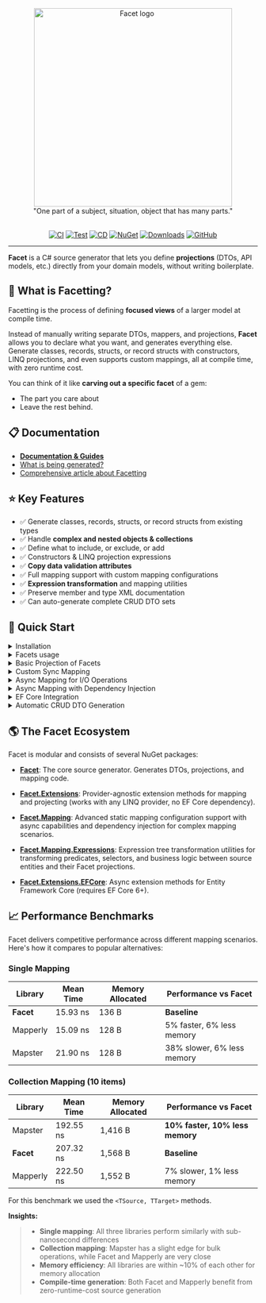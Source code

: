 <div align="center">
  <img
    src="https://raw.githubusercontent.com/Tim-Maes/Facet/master/assets/Facet.png"
    alt="Facet logo"
    width="400">
</div>

<div align="center">
"One part of a subject, situation, object that has many parts."
</div>

<br>

<div align="center">
  
[![CI](https://github.com/Tim-Maes/Facet/actions/workflows/build.yml/badge.svg)](https://github.com/Tim-Maes/Facet/actions/workflows/build.yml)
[![Test](https://github.com/Tim-Maes/Facet/actions/workflows/test.yml/badge.svg)](https://github.com/Tim-Maes/Facet/actions/workflows/test.yml)
[![CD](https://github.com/Tim-Maes/Facet/actions/workflows/release.yml/badge.svg)](https://github.com/Tim-Maes/Facet/actions/workflows/release.yml)
[![NuGet](https://img.shields.io/nuget/v/Facet.svg)](https://www.nuget.org/packages/Facet)
[![Downloads](https://img.shields.io/nuget/dt/Facet.svg)](https://www.nuget.org/packages/Facet)
[![GitHub](https://img.shields.io/github/license/Tim-Maes/Facet.svg)](https://github.com/Tim-Maes/Facet/blob/main/LICENSE.txt)

</div>

---

**Facet** is a C# source generator that lets you define **projections** (DTOs, API models, etc.) directly from your domain models, without writing boilerplate.

## :gem: What is Facetting?

Facetting is the process of defining **focused views** of a larger model at compile time.

Instead of manually writing separate DTOs, mappers, and projections, **Facet** allows you to declare what you want, and generates everything else.
Generate classes, records, structs, or record structs with constructors, LINQ projections, and even supports custom mappings, all at compile time, with zero runtime cost.

You can think of it like **carving out a specific facet** of a gem:

- The part you care about
- Leave the rest behind.

## :clipboard: Documentation

- **[Documentation & Guides](docs/README.md)**
- [What is being generated?](docs/07_WhatIsBeingGenerated.md)
- [Comprehensive article about Facetting](https://tim-maes.com/facets-in-dotnet.html)

## :star: Key Features

- :white_check_mark: Generate classes, records, structs, or record structs from existing types
- :white_check_mark: Handle **complex and nested objects & collections**
- :white_check_mark: Define what to include, or exclude, or add
- :white_check_mark: Constructors & LINQ projection expressions
- :white_check_mark: **Copy data validation attributes**
- :white_check_mark: Full mapping support with custom mapping configurations
- :white_check_mark: **Expression transformation** and mapping utilities
- :white_check_mark: Preserve member and type XML documentation
- :white_check_mark: Can auto-generate complete CRUD DTO sets

## 🚀 Quick Start

<details>
  <summary>Installation</summary>
  
### Install the NuGet Package

```
dotnet add package Facet
```

For LINQ helpers:
```
dotnet add package Facet.Extensions
```

For EF Core support:
```
dotnet add package Facet.Extensions.EFCore
```

For expression transformation utilities:
```
dotnet add package Facet.Mapping.Expressions
```
  
</details>
 <details>
    <summary>Facets usage</summary>
   

  ```csharp
 // Example domain models:

  public class User
  {
      public int Id { get; set; }
      public string FirstName { get; set; }
      public string LastName { get; set; }
      public string Email { get; set; }
      public string PasswordHash { get; set; }
      public DateTime DateOfBirth { get; set; }
      public decimal Salary { get; set; }
      public string Department { get; set; }
      public bool IsActive { get; set; }
      public Address HomeAddress { get; set; }
      public Company Employer { get; set; }
      public List<Project> Projects { get; set; }
      public DateTime CreatedAt { get; set; }
      public string InternalNotes { get; set; }
  }

  public class Address
  {
      public string Street { get; set; }
      public string City { get; set; }
      public string State { get; set; }
      public string ZipCode { get; set; }
  }

  public class Company
  {
      public int Id { get; set; }
      public string Name { get; set; }
      public Address Headquarters { get; set; }
  }

  public class Project
  {
      public int Id { get; set; }
      public string Name { get; set; }
      public DateTime StartDate { get; set; }
  }
```

Create focused facets for different scenarios:

```csharp
  // 1. Public API - Exclude all sensitive data
  [Facet(typeof(User),
      exclude: ["PasswordHash", "Salary", "InternalNotes"])]
  public partial record UserPublicDto;

  // 2. Contact Information - Include only specific properties
  [Facet(typeof(User),
      Include = ["FirstName", "LastName", "Email", "Department"])]
  public partial record UserContactDto;

  // 3. Query/Filter DTO - Make all properties nullable
  [Facet(typeof(User),
      Include = ["FirstName", "LastName", "Email", "Department", "IsActive"],
      NullableProperties = true,
      GenerateBackTo = false)]
  public partial record UserFilterDto;

  // 4. Validation-Aware DTO - Copy data annotations
  [Facet(typeof(User),
      Include = ["FirstName", "LastName", "Email"],
      CopyAttributes = true)]
  public partial record UserRegistrationDto;

  // 5. Nested Objects - Single nested facet
  [Facet(typeof(Address))]
  public partial record AddressDto;

  [Facet(typeof(User),
      Include = ["Id", "FirstName", "LastName", "HomeAddress"],
      NestedFacets = [typeof(AddressDto)])]
  public partial record UserWithAddressDto;
  // Address -> AddressDto automatically
  // Type-safe nested mapping

  // 6. Complex Nested - Multiple nested facets
  [Facet(typeof(Company), NestedFacets = [typeof(AddressDto)])]
  public partial record CompanyDto;

  [Facet(typeof(User),
      exclude: ["PasswordHash", "Salary", "InternalNotes"],
      NestedFacets = [typeof(AddressDto), typeof(CompanyDto)])]
  public partial record UserDetailDto;
  // Multi-level nesting supported

  // 7. Collections - Automatic collection mapping
  [Facet(typeof(Project))]
  public partial record ProjectDto;

  [Facet(typeof(User),
      Include = ["Id", "FirstName", "LastName", "Projects"],
      NestedFacets = [typeof(ProjectDto)])]
  public partial record UserWithProjectsDto;
  // List<Project> -> List<ProjectDto> automatically!
  // Arrays, ICollection<T>, IEnumerable<T> all supported

  // 8. Everything Combined
  [Facet(typeof(User),
      exclude: ["PasswordHash", "Salary", "InternalNotes"],
      NestedFacets = [typeof(AddressDto), typeof(CompanyDto), typeof(ProjectDto)],
      CopyAttributes = true)]
  public partial record UserCompleteDto;
  // Excludes sensitive fields
  // Maps nested Address and Company objects
  // Maps Projects collection (List<Project> -> List<ProjectDto>)
  // Copies validation attributes
  // Ready for production APIs
```

</details>

<details>
<summary>Basic Projection of Facets</summary>

```csharp
[Facet(typeof(User))]
public partial class UserFacet { }

// Auto-generates constructor, properties, and LINQ projection
var userFacet = user.ToFacet<UserFacet>();
var userFacet = user.ToFacet<User, UserFacet>(); //Much faster

var user = userFacet.BackTo<User>();
var user = userFacet.BackTo<UserFacet, User>(); //Much faster

var users = users.SelectFacets<UserFacet>();
var users = users.SelectFacets<User, UserFacet>(); //Much faster
```
</details>

<details>
  <summary>Custom Sync Mapping</summary>
  
```csharp
public class UserMapper : IFacetMapConfiguration<User, UserDto>
{
    public static void Map(User source, UserDto target)
    {
        target.FullName = $"{source.FirstName} {source.LastName}";
        target.Age = CalculateAge(source.DateOfBirth);
    }
}

[Facet(typeof(User), Configuration = typeof(UserMapper))]
public partial class UserDto 
{
    public string FullName { get; set; }
    public int Age { get; set; }
}
```
</details>

<details>
  <summary>Async Mapping for I/O Operations</summary>
  
```csharp
public class UserAsyncMapper : IFacetMapConfigurationAsync<User, UserDto>
{
    public static async Task MapAsync(User source, UserDto target, CancellationToken cancellationToken = default)
    {
        // Async database lookup
        target.ProfilePicture = await GetProfilePictureAsync(source.Id, cancellationToken);
        
        // Async API call
        target.ReputationScore = await CalculateReputationAsync(source.Email, cancellationToken);
    }
}

// Usage
var userDto = await user.ToFacetAsync<User, UserDto, UserAsyncMapper>();
var userDtos = await users.ToFacetsParallelAsync<User, UserDto, UserAsyncMapper>();
```
</details>

<details>
  <summary>Async Mapping with Dependency Injection</summary>
  
```csharp
public class UserAsyncMapperWithDI : IFacetMapConfigurationAsyncInstance<User, UserDto>
{
    private readonly IProfilePictureService _profileService;
    private readonly IReputationService _reputationService;

    public UserAsyncMapperWithDI(IProfilePictureService profileService, IReputationService reputationService)
    {
        _profileService = profileService;
        _reputationService = reputationService;
    }

    public async Task MapAsync(User source, UserDto target, CancellationToken cancellationToken = default)
    {
        // Use injected services
        target.ProfilePicture = await _profileService.GetProfilePictureAsync(source.Id, cancellationToken);
        target.ReputationScore = await _reputationService.CalculateReputationAsync(source.Email, cancellationToken);
    }
}

// Usage with DI
var mapper = new UserAsyncMapperWithDI(profileService, reputationService);
var userDto = await user.ToFacetAsync(mapper);
var userDtos = await users.ToFacetsParallelAsync(mapper);
```
</details>

<details>
  <summary>EF Core Integration</summary>

  #### Forward Mapping (Entity -> Facet)
```csharp
// Async projection directly in EF Core queries
var userDtos = await dbContext.Users
    .Where(u => u.IsActive)
    .ToFacetsAsync<UserDto>();

// LINQ projection for complex queries
var results = await dbContext.Products
    .Where(p => p.IsAvailable)
    .SelectFacet<ProductDto>()
    .OrderBy(dto => dto.Name)
    .ToListAsync();
```

#### Automatic Navigation Property Loading (No .Include() Required!)
```csharp
// Define nested facets
[Facet(typeof(Address))]
public partial record AddressDto;

[Facet(typeof(Company), NestedFacets = [typeof(AddressDto)])]
public partial record CompanyDto;

// Navigation properties are automatically loaded - no .Include() needed!
var companies = await dbContext.Companies
    .Where(c => c.IsActive)
    .SelectFacet<CompanyDto>()
    .ToListAsync();

// The HeadquartersAddress navigation property is automatically included!
// EF Core analyzes the projection expression and generates the necessary JOINs

// This also works with collections:
[Facet(typeof(OrderItem))]
public partial record OrderItemDto;

[Facet(typeof(Order), NestedFacets = [typeof(OrderItemDto), typeof(AddressDto)])]
public partial record OrderDto;

var orders = await dbContext.Orders
    .SelectFacet<OrderDto>()  // Automatically includes Items collection and ShippingAddress!
    .ToListAsync();
```

#### Reverse Mapping (Facet -> Entity)
```csharp
[Facet(typeof(User)]
public partial class UpdateUserDto { }

[HttpPut("{id}")]
public async Task<IActionResult> UpdateUser(int id, UpdateUserDto dto)
{
    var user = await context.Users.FindAsync(id);
    if (user == null) return NotFound();

    // Only updates properties that mutated
    user.UpdateFromFacet(dto, context);

    await context.SaveChangesAsync();
    return NoContent();
}

// With change tracking for auditing
var result = user.UpdateFromFacetWithChanges(dto, context);
if (result.HasChanges)
{
    logger.LogInformation("User {UserId} updated. Changed: {Properties}",
        user.Id, string.Join(", ", result.ChangedProperties));
}
```
</details>

<details>
  <summary>Automatic CRUD DTO Generation</summary>
  
Generate standard Create, Update, Response, Query, and Upsert DTOs automatically:

```csharp
// Generate all standard CRUD DTOs
[GenerateDtos(Types = DtoTypes.All, OutputType = OutputType.Record)]
public class User
{
    public int Id { get; set; }
    public string FirstName { get; set; }
    public string LastName { get; set; }
    public string Email { get; set; }
    public DateTime CreatedAt { get; set; }
}

// Auto-generates:
// - CreateUserRequest (excludes Id)
// - UpdateUserRequest (includes Id)  
// - UserResponse (includes all)
// - UserQuery (all properties nullable)
// - UpsertUserRequest (includes Id, for create/update operations)
```

#### Entities with Smart Exclusions

```csharp
[GenerateAuditableDtos(
    Types = DtoTypes.Create | DtoTypes.Update | DtoTypes.Response,
    OutputType = OutputType.Record,
    ExcludeProperties = new[] { "Password" })]
public class Product
{
    public int Id { get; set; }
    public string Name { get; set; }
    public string Password { get; set; } // Excluded
    public DateTime CreatedAt { get; set; } // Auto-excluded (audit)
    public string CreatedBy { get; set; } // Auto-excluded (audit)
}

// Auto-excludes audit fields: CreatedAt, UpdatedAt, CreatedBy, UpdatedBy
```

#### Multiple Configurations for Fine-Grained Control
```csharp
// Different exclusions for different DTO types
[GenerateDtos(Types = DtoTypes.Response, ExcludeProperties = new[] { "Password", "InternalNotes" })]
[GenerateDtos(Types = DtoTypes.Upsert, ExcludeProperties = new[] { "Password" })]
public class Schedule
{
    public int Id { get; set; }
    public string Name { get; set; }
    public string Password { get; set; } // Excluded from both
    public string InternalNotes { get; set; } // Only excluded from Response
}

// Generates:
// - ScheduleResponse (excludes Password, InternalNotes) 
// - UpsertScheduleRequest (excludes Password, includes InternalNotes)
```
</details>

## :earth_americas: The Facet Ecosystem

Facet is modular and consists of several NuGet packages:

- **[Facet](https://github.com/Tim-Maes/Facet/blob/master/README.md)**: The core source generator. Generates DTOs, projections, and mapping code.

- **[Facet.Extensions](https://github.com/Tim-Maes/Facet/blob/master/src/Facet.Extensions/README.md)**: Provider-agnostic extension methods for mapping and projecting (works with any LINQ provider, no EF Core dependency).

- **[Facet.Mapping](https://github.com/Tim-Maes/Facet/tree/master/src/Facet.Mapping)**: Advanced static mapping configuration support with async capabilities and dependency injection for complex mapping scenarios.

- **[Facet.Mapping.Expressions](https://github.com/Tim-Maes/Facet/blob/master/src/Facet.Mapping.Expressions/README.md)**: Expression tree transformation utilities for transforming predicates, selectors, and business logic between source entities and their Facet projections.

- **[Facet.Extensions.EFCore](https://github.com/Tim-Maes/Facet/tree/master/src/Facet.Extensions.EFCore)**: Async extension methods for Entity Framework Core (requires EF Core 6+).

## :chart_with_upwards_trend: Performance Benchmarks

Facet delivers competitive performance across different mapping scenarios. Here's how it compares to popular alternatives:

### Single Mapping

| Library  | Mean Time | Memory Allocated | Performance vs Facet |
|----------|-----------|------------------|---------------------|
| **Facet** | 15.93 ns | 136 B | **Baseline** |
| Mapperly | 15.09 ns | 128 B | 5% faster, 6% less memory |
| Mapster  | 21.90 ns | 128 B | 38% slower, 6% less memory |

### Collection Mapping (10 items)

| Library  | Mean Time | Memory Allocated | Performance vs Facet |
|----------|-----------|------------------|---------------------|
| Mapster  | 192.55 ns | 1,416 B | **10% faster, 10% less memory** |
| **Facet** | 207.32 ns | 1,568 B | **Baseline** |
| Mapperly | 222.50 ns | 1,552 B | 7% slower, 1% less memory |

For this benchmark we used the `<TSource, TTarget>` methods. 

**Insights:**
> - **Single mapping**: All three libraries perform similarly with sub-nanosecond differences
> - **Collection mapping**: Mapster has a slight edge for bulk operations, while Facet and Mapperly are very close
> - **Memory efficiency**: All libraries are within ~10% of each other for memory allocation
> - **Compile-time generation**: Both Facet and Mapperly benefit from zero-runtime-cost source generation

